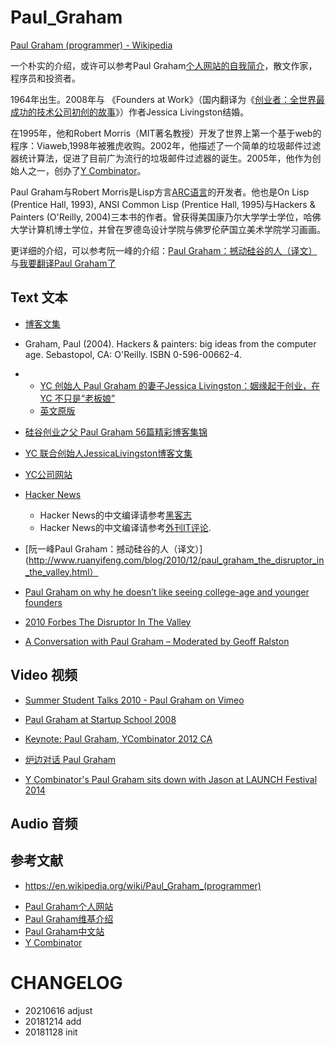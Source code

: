 # Paul_Graham

[Paul Graham (programmer) - Wikipedia](https://en.wikipedia.org/wiki/Paul_Graham_(programmer))

一个朴实的介绍，或许可以参考Paul Graham[个人网站的自我简介](http://www.paulgraham.com/bio.html)，散文作家，程序员和投资者。

1964年出生。2008年与 《Founders at Work》（国内翻译为《[创业者：全世界最成功的技术公司初创的故事](http://book.douban.com/subject/3506599/)》）作者Jessica Livingston结婚。

在1995年，他和Robert Morris（MIT著名教授）开发了世界上第一个基于web的程序：Viaweb,1998年被雅虎收购。2002年，他描述了一个简单的垃圾邮件过滤器统计算法，促进了目前广为流行的垃圾邮件过滤器的诞生。2005年，他作为创始人之一，创办了[Y Combinator](http://ycombinator.com/)。 

Paul Graham与Robert Morris是Lisp方言[ARC语言](http://arclanguage.org/)的开发者。他也是On Lisp (Prentice Hall, 1993), ANSI Common Lisp (Prentice Hall, 1995)与Hackers & Painters (O'Reilly, 2004)三本书的作者。曾获得美国康乃尔大学学士学位，哈佛大学计算机博士学位，并曾在罗德岛设计学院与佛罗伦萨国立美术学院学习画画。

更详细的介绍，可以参考阮一峰的介绍：[Paul Graham：撼动硅谷的人（译文）](http://www.ruanyifeng.com/blog/2010/12/paul_graham_the_disruptor_in_the_valley.html)与[我要翻译Paul Graham了](http://www.ruanyifeng.com/blog/2009/12/i_will_translate_paul_graham.html) 





## Text 文本

- [博客文集](http://www.paulgraham.com/articles.html)
- Graham, Paul (2004). Hackers & painters: big ideas from the computer age. Sebastopol, CA: O'Reilly. ISBN 0-596-00662-4.
- - [YC 创始人 Paul Graham 的妻子Jessica Livingston：姻缘起于创业，在 YC 不只是“老板娘”](https://baijiahao.baidu.com/s?id=1606125400741064457&wfr=spider&for=pc&isFailFlag=1)
  - [英文原版](http://foundersatwork.posthaven.com/grow-the-puzzle-around-you)
  
- [硅谷创业之父 Paul Graham 56篇精彩博客集锦](https://36kr.com/p/5043113.html)

- [YC 联合创始人JessicaLivingston博客文集](http://foundersatwork.posthaven.com/)
- [YC公司网站](https://www.ycombinator.com/)
- [Hacker News](http://news.ycombinator.com/)
  - Hacker News的中文编译请参考[黑客志](http://heikezhi.com/)
  - Hacker News的中文编译请参考[外刊IT评论](http://www.aqee.net/).
-   [阮一峰Paul Graham：撼动硅谷的人（译文）](http://www.ruanyifeng.com/blog/2010/12/paul_graham_the_disruptor_in_the_valley.html）
-   [Paul Graham on why he doesn’t like seeing college-age and younger founders](https://techcrunch.com/2018/09/01/paul-graham-on-why-he-doesnt-like-seeing-college-age-and-younger-founders/)
-   [2010 Forbes The Disruptor In The Valley](https://www.forbes.com/forbes/2010/1108/best-small-companies-10-y-combinator-paul-graham-disruptor.html#1877e20b25cf)
- [A Conversation with Paul Graham – Moderated by Geoff Ralston](https://blog.ycombinator.com/a-conversation-with-paul-graham-moderated-by-geoff-ralston/)


## Video 视频

- [Summer Student Talks 2010 - Paul Graham on Vimeo](https://vimeo.com/21139129)
- [Paul Graham at Startup School 2008](https://www.youtube.com/watch?v=q7K0vRUKXKc)
- [Keynote: Paul Graham, YCombinator 2012 CA](https://www.youtube.com/watch?v=R9ITLdmfdLI)
- [炉边对话 Paul Graham](https://v.youku.com/v_show/id_XMTU4MjEwOTg0OA==.html?spm=a2h0k.11417342.soresults.dtitle)

 
- [Y Combinator's Paul Graham sits down with Jason at LAUNCH Festival 2014](https://www.youtube.com/watch?v=YMqgiXLjvRs)



## Audio 音频

















## 参考文献

- https://en.wikipedia.org/wiki/Paul_Graham_(programmer)
* [Paul Graham个人网站](http://www.paulgraham.com/)
* [Paul Graham维基介绍](http://en.wikipedia.org/wiki/Paul_Graham)
* [Paul Graham中文站](http://paulgraham.perdu.us/)   
* [Y Combinator](http://ycombinator.com/)


# CHANGELOG
- 20210616 adjust
- 20181214 add 
- 20181128 init
